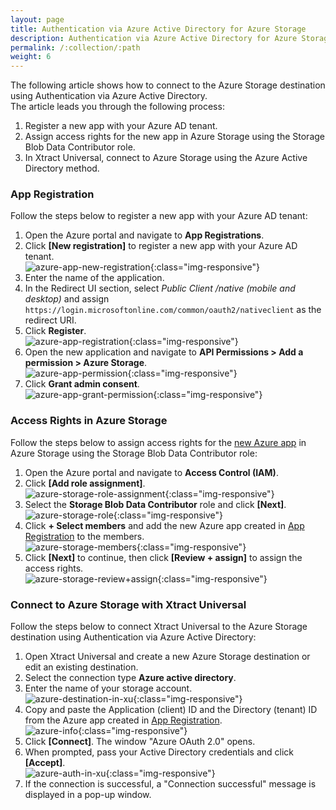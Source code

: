 ```yaml
---
layout: page
title: Authentication via Azure Active Directory for Azure Storage
description: Authentication via Azure Active Directory for Azure Storage
permalink: /:collection/:path
weight: 6
---
```


The following article shows how to connect to the Azure Storage destination using Authentication via Azure Active Directory.<br>
The article leads you through the following process:

1. Register a new app with your Azure AD tenant.
2. Assign access rights for the new app in Azure Storage using the Storage Blob Data Contributor role.
3. In Xtract Universal, connect to Azure Storage using the Azure Active Directory method.

### App Registration

Follow the steps below to register a new app with your Azure AD tenant:

1. Open the Azure portal and navigate to **App Registrations**.
2. Click **[New registration]** to register a new app with your Azure AD tenant. <br>
![azure-app-new-registration](../assets/images/xu/articles/azure-storage/azure-app-new-registration.png){:class="img-responsive"}
3. Enter the name of the application.
4. In the Redirect UI section, select *Public Client /native (mobile and desktop)* and assign `https://login.microsoftonline.com/common/oauth2/nativeclient` as the redirect URI.
5. Click **Register**.<br>
![azure-app-registration](../assets/images/xu/articles/azure-storage/azure-app-registration.png){:class="img-responsive"}
6. Open the new application and navigate to **API Permissions > Add a permission > Azure Storage**.<br>
![azure-app-permission](../assets/images/xu/articles/azure-storage/azure-app-permission.png){:class="img-responsive"}
7. Click **Grant admin consent**.<br>
![azure-app-grant-permission](../assets/images/xu/articles/azure-storage/azure-app-grant-permission.png){:class="img-responsive"}

### Access Rights in Azure Storage

Follow the steps below to assign access rights for the [new Azure app](#app-registration) in Azure Storage using the Storage Blob Data Contributor role:

1. Open the Azure portal and navigate to **Access Control (IAM)**. 
2. Click **[Add role assignment]**.<br>
![azure-storage-role-assignment](../assets/images/xu/articles/azure-storage/azure-storage-role-assignment.png){:class="img-responsive"}
3. Select the **Storage Blob Data Contributor** role and click **[Next]**. <br>
![azure-storage-role](../assets/images/xu/articles/azure-storage/azure-storage-role.png){:class="img-responsive"}
4. Click **+ Select members** and add the new Azure app created in [App Registration](#app-registration) to the members.<br>
![azure-storage-members](../assets/images/xu/articles/azure-storage/azure-storage-members.png){:class="img-responsive"}
5. Click **[Next]** to continue, then click **[Review + assign]** to assign the access rights.<br>
![azure-storage-review+assign](../assets/images/xu/articles/azure-storage/azure-storage-review+assign.png){:class="img-responsive"}

### Connect to Azure Storage with Xtract Universal

Follow the steps below to connect Xtract Universal to the Azure Storage destination using Authentication via Azure Active Directory:

1. Open Xtract Universal and create a new Azure Storage destination or edit an existing destination.
2. Select the connection type **Azure active directory**. 
3. Enter the name of your storage account.<br>
![azure-destination-in-xu](../assets/images/xu/articles/azure-storage/azure-destination-in-xu.png){:class="img-responsive"}
4. Copy and paste the Application (client) ID and the Directory (tenant) ID from the Azure app created in [App Registration](#app-registration).<br>
![azure-info](../assets/images/xu/articles/azure-storage/azure-info.png){:class="img-responsive"}
5. Click **[Connect]**. The window "Azure OAuth 2.0" opens.
6. When prompted, pass your Active Directory credentials and click **[Accept]**. <br>
![azure-auth-in-xu](../assets/images/xu/articles/azure-storage/azure-auth-in-xu.png){:class="img-responsive"}
7. If the connection is successful, a "Connection successful" message is displayed in a pop-up window.

